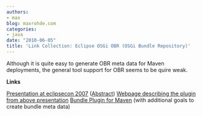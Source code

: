 ```yaml
---
authors:
- max
blog: maxrohde.com
categories:
- java
date: "2010-06-05"
title: 'Link Collection: Eclipse OSGi OBR (OSGi Bundle Repository)'
---
```


Although it is quite easy to generate OBR meta data for Maven deployments, the general tool support for OBR seems to be quire weak.

**Links**

[Presentation at eclipsecon 2007](http://eclipsezilla.eclipsecon.org/php/attachment.php?bugid=4045) ([Abstract](http://www.eclipsecon.org/2007/index.php?page=sub/&id=4045)) [Webpage describing the plugin from above presentation](http://www.ourtown239.org/jungcw/OBRTooling_Document.htm) [Bundle Plugin for Maven](http://felix.apache.org/site/apache-felix-maven-bundle-plugin-bnd.html) (with additional goals to create bundle meta data)